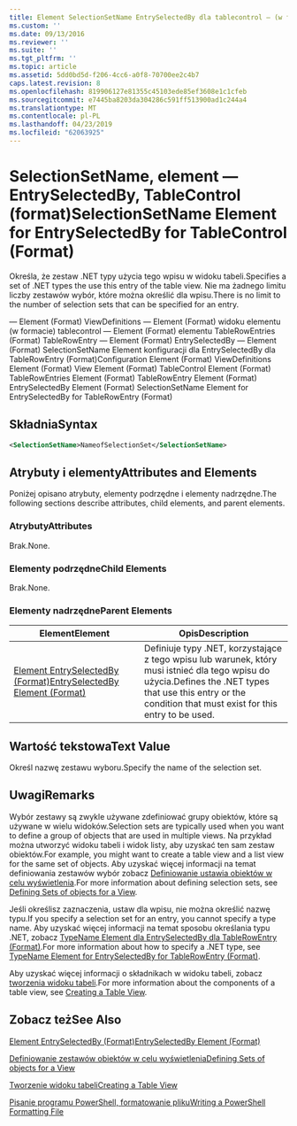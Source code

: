 ```yaml
---
title: Element SelectionSetName EntrySelectedBy dla tablecontrol — (w formacie) | Dokumentacja firmy Microsoft
ms.custom: ''
ms.date: 09/13/2016
ms.reviewer: ''
ms.suite: ''
ms.tgt_pltfrm: ''
ms.topic: article
ms.assetid: 5dd0bd5d-f206-4cc6-a0f8-70700ee2c4b7
caps.latest.revision: 8
ms.openlocfilehash: 819906127e81355c45103ede85ef3608e1c1cfeb
ms.sourcegitcommit: e7445ba8203da304286c591ff513900ad1c244a4
ms.translationtype: MT
ms.contentlocale: pl-PL
ms.lasthandoff: 04/23/2019
ms.locfileid: "62063925"
---
```

# <a name="selectionsetname-element-for-entryselectedby-for-tablecontrol-format"></a><span data-ttu-id="a79ce-102">SelectionSetName, element — EntrySelectedBy, TableControl (format)</span><span class="sxs-lookup"><span data-stu-id="a79ce-102">SelectionSetName Element for EntrySelectedBy for TableControl (Format)</span></span>

<span data-ttu-id="a79ce-103">Określa, że zestaw .NET typy użycia tego wpisu w widoku tabeli.</span><span class="sxs-lookup"><span data-stu-id="a79ce-103">Specifies a set of .NET types the use this entry of the table view.</span></span> <span data-ttu-id="a79ce-104">Nie ma żadnego limitu liczby zestawów wybór, które można określić dla wpisu.</span><span class="sxs-lookup"><span data-stu-id="a79ce-104">There is no limit to the number of selection sets that can be specified for an entry.</span></span>

<span data-ttu-id="a79ce-105">— Element (Format) ViewDefinitions — Element (Format) widoku elementu (w formacie) tablecontrol — Element (Format) elementu TableRowEntries (Format) TableRowEntry — Element (Format) EntrySelectedBy — Element (Format) SelectionSetName Element konfiguracji dla EntrySelectedBy dla TableRowEntry (Format)</span><span class="sxs-lookup"><span data-stu-id="a79ce-105">Configuration Element (Format) ViewDefinitions Element (Format) View Element (Format) TableControl Element (Format) TableRowEntries Element (Format) TableRowEntry Element (Format) EntrySelectedBy Element (Format) SelectionSetName Element for EntrySelectedBy for TableRowEntry (Format)</span></span>

## <a name="syntax"></a><span data-ttu-id="a79ce-106">Składnia</span><span class="sxs-lookup"><span data-stu-id="a79ce-106">Syntax</span></span>

```xml
<SelectionSetName>NameofSelectionSet</SelectionSetName>
```

## <a name="attributes-and-elements"></a><span data-ttu-id="a79ce-107">Atrybuty i elementy</span><span class="sxs-lookup"><span data-stu-id="a79ce-107">Attributes and Elements</span></span>

<span data-ttu-id="a79ce-108">Poniżej opisano atrybuty, elementy podrzędne i elementy nadrzędne.</span><span class="sxs-lookup"><span data-stu-id="a79ce-108">The following sections describe attributes, child elements, and parent elements.</span></span>

### <a name="attributes"></a><span data-ttu-id="a79ce-109">Atrybuty</span><span class="sxs-lookup"><span data-stu-id="a79ce-109">Attributes</span></span>

<span data-ttu-id="a79ce-110">Brak.</span><span class="sxs-lookup"><span data-stu-id="a79ce-110">None.</span></span>

### <a name="child-elements"></a><span data-ttu-id="a79ce-111">Elementy podrzędne</span><span class="sxs-lookup"><span data-stu-id="a79ce-111">Child Elements</span></span>

<span data-ttu-id="a79ce-112">Brak.</span><span class="sxs-lookup"><span data-stu-id="a79ce-112">None.</span></span>

### <a name="parent-elements"></a><span data-ttu-id="a79ce-113">Elementy nadrzędne</span><span class="sxs-lookup"><span data-stu-id="a79ce-113">Parent Elements</span></span>

|<span data-ttu-id="a79ce-114">Element</span><span class="sxs-lookup"><span data-stu-id="a79ce-114">Element</span></span>|<span data-ttu-id="a79ce-115">Opis</span><span class="sxs-lookup"><span data-stu-id="a79ce-115">Description</span></span>|
|-------------|-----------------|
|[<span data-ttu-id="a79ce-116">Element EntrySelectedBy (Format)</span><span class="sxs-lookup"><span data-stu-id="a79ce-116">EntrySelectedBy Element (Format)</span></span>](./entryselectedby-element-for-tablerowentry-for-tablecontrol-format.md)|<span data-ttu-id="a79ce-117">Definiuje typy .NET, korzystające z tego wpisu lub warunek, który musi istnieć dla tego wpisu do użycia.</span><span class="sxs-lookup"><span data-stu-id="a79ce-117">Defines the .NET types that use this entry or the condition that must exist for this entry to be used.</span></span>|

## <a name="text-value"></a><span data-ttu-id="a79ce-118">Wartość tekstowa</span><span class="sxs-lookup"><span data-stu-id="a79ce-118">Text Value</span></span>

<span data-ttu-id="a79ce-119">Określ nazwę zestawu wyboru.</span><span class="sxs-lookup"><span data-stu-id="a79ce-119">Specify the name of the selection set.</span></span>

## <a name="remarks"></a><span data-ttu-id="a79ce-120">Uwagi</span><span class="sxs-lookup"><span data-stu-id="a79ce-120">Remarks</span></span>

<span data-ttu-id="a79ce-121">Wybór zestawy są zwykle używane zdefiniować grupy obiektów, które są używane w wielu widoków.</span><span class="sxs-lookup"><span data-stu-id="a79ce-121">Selection sets are typically used when you want to define a group of objects that are used in multiple views.</span></span> <span data-ttu-id="a79ce-122">Na przykład można utworzyć widoku tabeli i widok listy, aby uzyskać ten sam zestaw obiektów.</span><span class="sxs-lookup"><span data-stu-id="a79ce-122">For example, you might want to create a table view and a list view for the same set of objects.</span></span> <span data-ttu-id="a79ce-123">Aby uzyskać więcej informacji na temat definiowania zestawów wybór zobacz [Definiowanie ustawia obiektów w celu wyświetlenia](./defining-selection-sets.md).</span><span class="sxs-lookup"><span data-stu-id="a79ce-123">For more information about defining selection sets, see [Defining Sets of objects for a View](./defining-selection-sets.md).</span></span>

<span data-ttu-id="a79ce-124">Jeśli określisz zaznaczenia, ustaw dla wpisu, nie można określić nazwę typu.</span><span class="sxs-lookup"><span data-stu-id="a79ce-124">If you specify a selection set for an entry, you cannot specify a type name.</span></span> <span data-ttu-id="a79ce-125">Aby uzyskać więcej informacji na temat sposobu określania typu .NET, zobacz [TypeName Element dla EntrySelectedBy dla TableRowEntry (Format)](./typename-element-for-entryselectedby-for-tablecontrol-format.md).</span><span class="sxs-lookup"><span data-stu-id="a79ce-125">For more information about how to specify a .NET type, see [TypeName Element for EntrySelectedBy for TableRowEntry (Format)](./typename-element-for-entryselectedby-for-tablecontrol-format.md).</span></span>

<span data-ttu-id="a79ce-126">Aby uzyskać więcej informacji o składnikach w widoku tabeli, zobacz [tworzenia widoku tabeli](./creating-a-table-view.md).</span><span class="sxs-lookup"><span data-stu-id="a79ce-126">For more information about the components of a table view, see [Creating a Table View](./creating-a-table-view.md).</span></span>

## <a name="see-also"></a><span data-ttu-id="a79ce-127">Zobacz też</span><span class="sxs-lookup"><span data-stu-id="a79ce-127">See Also</span></span>

[<span data-ttu-id="a79ce-128">Element EntrySelectedBy (Format)</span><span class="sxs-lookup"><span data-stu-id="a79ce-128">EntrySelectedBy Element (Format)</span></span>](./entryselectedby-element-for-tablerowentry-for-tablecontrol-format.md)

[<span data-ttu-id="a79ce-129">Definiowanie zestawów obiektów w celu wyświetlenia</span><span class="sxs-lookup"><span data-stu-id="a79ce-129">Defining Sets of objects for a View</span></span>](./defining-selection-sets.md)

[<span data-ttu-id="a79ce-130">Tworzenie widoku tabeli</span><span class="sxs-lookup"><span data-stu-id="a79ce-130">Creating a Table View</span></span>](./creating-a-table-view.md)

[<span data-ttu-id="a79ce-131">Pisanie programu PowerShell, formatowanie pliku</span><span class="sxs-lookup"><span data-stu-id="a79ce-131">Writing a PowerShell Formatting File</span></span>](./writing-a-powershell-formatting-file.md)
